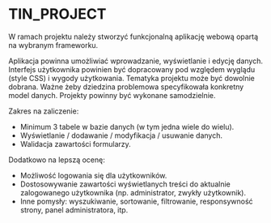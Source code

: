 # TIN_PROJECT

W ramach projektu należy stworzyć funkcjonalną aplikację webową opartą na wybranym
frameworku.

Aplikacja powinna umożliwiać wprowadzanie, wyświetlanie i edycję danych.
Interfejs użytkownika powinien być dopracowany pod względem wyglądu (style CSS) i wygody
użytkowania.
Tematyka projektu może być dowolnie dobrana. Ważne żeby dziedzina problemowa specyfikowała konkretny model danych. Projekty powinny być wykonane samodzielnie.

Zakres na zaliczenie:
* Minimum 3 tabele w bazie danych (w tym jedna wiele do wielu).
* Wyświetlanie / dodawanie / modyfikacja / usuwanie danych.
* Walidacja zawartości formularzy.

Dodatkowo na lepszą ocenę:
* Możliwość logowania się dla użytkowników.
* Dostosowywanie zawartości wyświetlanych treści do aktualnie zalogowanego użytkownika (np. administrator, zwykły użytkownik).
* Inne pomysły: wyszukiwanie, sortowanie, filtrowanie, responsywność strony, panel administratora, itp.
